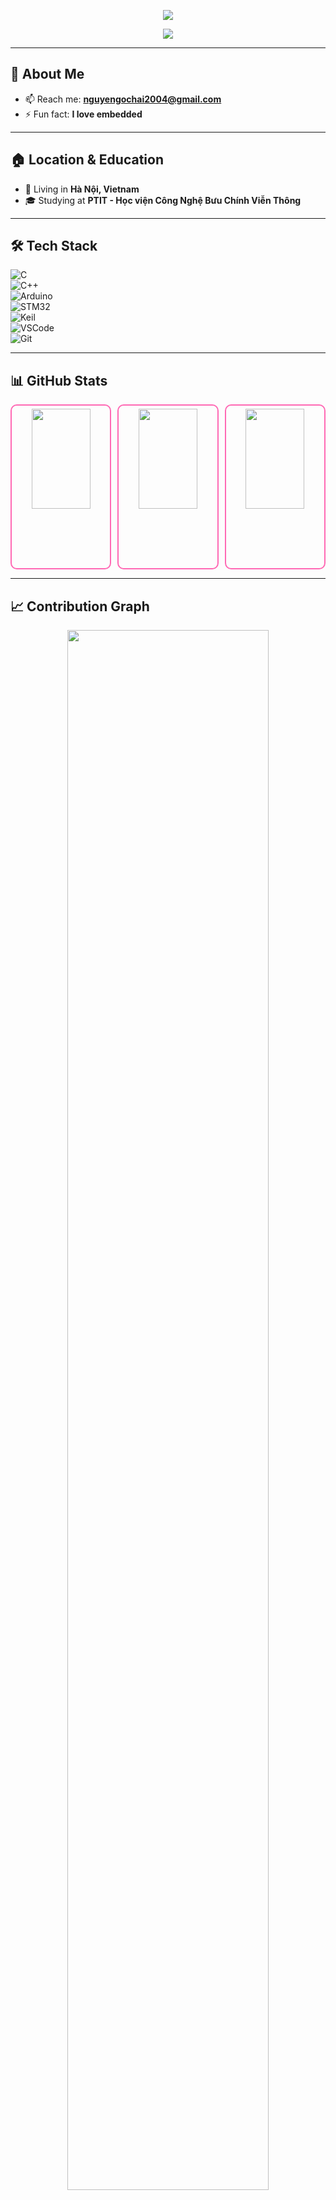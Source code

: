 <!-- Header -->
<p align="center">
  <img src="https://capsule-render.vercel.app/api?type=waving&color=FF69B4&height=200&section=header&text=Hi%20I'm%20HaiKevins%20👋&fontSize=40&fontColor=ffffff" />
</p>

<!-- Typing SVG -->
<p align="center">
  <img src="https://readme-typing-svg.herokuapp.com?size=22&color=FF69B4&center=true&vCenter=true&width=600&lines=Embedded+Systems+Enthusiast;C%2FC%2B%2B+Developer;Always+Learning+New+Things+✨" />
</p>

---

## 🚀 About Me  
- 📫 Reach me: **[nguyengochai2004@gmail.com](mailto:nguyengochai2004@gmail.com)**  
- ⚡ Fun fact: **I love embedded**  

---

## 🏠 Location & Education  
- 🏡 Living in **Hà Nội, Vietnam**  
- 🎓 Studying at **PTIT - Học viện Công Nghệ Bưu Chính Viễn Thông**  

---

## 🛠 Tech Stack  
![C](https://img.shields.io/badge/C-00599C?style=for-the-badge&logo=c&logoColor=white)  
![C++](https://img.shields.io/badge/C++-00599C?style=for-the-badge&logo=c%2B%2B&logoColor=white)  
![Arduino](https://img.shields.io/badge/Arduino-00979D?style=for-the-badge&logo=arduino&logoColor=white)  
![STM32](https://img.shields.io/badge/STM32-03234B?style=for-the-badge&logo=stmicroelectronics&logoColor=white)  
![Keil](https://img.shields.io/badge/Keil-39457E?style=for-the-badge&logo=keil&logoColor=white)  
![VSCode](https://img.shields.io/badge/VSCode-0078D4?style=for-the-badge&logo=visual-studio-code&logoColor=white)  
![Git](https://img.shields.io/badge/Git-F05033?style=for-the-badge&logo=git&logoColor=white)  

---

## 📊 GitHub Stats  

<div align="center" style="display: flex; gap: 10px;">

  <div style="flex: 1; border: 2px solid #ff69b4; border-radius: 10px; padding: 5px; height: 250px;">
    <img src="https://github-readme-stats.vercel.app/api?username=haikevins&show_icons=true&theme=radical&cache_seconds=1800" width="80%" height="80%">
  </div>

  <div style="flex: 1; border: 2px solid #ff69b4; border-radius: 10px; padding: 5px; height: 250px;">
    <img src="https://github-readme-streak-stats.herokuapp.com/?user=haikevins&theme=radical" width="80%" height="80%">
  </div>

  <div style="flex: 1; border: 2px solid #ff69b4; border-radius: 10px; padding: 5px; height: 250px;">
    <img src="https://github-readme-stats.vercel.app/api/top-langs/?username=haikevins&layout=compact&theme=radical&cache_seconds=1800" width="80%" height="80%">
  </div>

</div>

---

## 📈 Contribution Graph  
<p align="center">
  <img src="https://github-readme-activity-graph.vercel.app/graph?username=haikevins&theme=react-dark&bg_color=20232a&hide_border=true" width="80%"/>
</p>

---

## 🌐 Connect with Me  
<p align="center">
  <a href="https://www.linkedin.com/in/your-profile" target="_blank">
    <img alt="LinkedIn" src="https://img.shields.io/badge/LinkedIn-0A66C2?style=for-the-badge&logo=linkedin&logoColor=white">
  </a>
  <a href="mailto:nguyengochai2004@gmail.com" target="_blank">
    <img alt="Email" src="https://img.shields.io/badge/Gmail-D14836?style=for-the-badge&logo=gmail&logoColor=white">
  </a>
  <a href="https://www.github.com/haikevins" target="_blank">
    <img alt="GitHub" src="https://img.shields.io/badge/GitHub-181717?style=for-the-badge&logo=github&logoColor=white">
  </a>
</p>

---

<p align="center">
  <strong>⭐ If you like my work, feel free to ⭐ this repo! ⭐</strong>
</p>

<!-- Footer -->
<p align="center">
  <img src="https://capsule-render.vercel.app/api?type=waving&color=FF69B4&height=100&section=footer"/>
</p>
